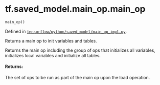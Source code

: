 <div itemscope itemtype="http://developers.google.com/ReferenceObject">
<meta itemprop="name" content="tf.saved_model.main_op.main_op" />
</div>

# tf.saved_model.main_op.main_op

``` python
main_op()
```



Defined in [`tensorflow/python/saved_model/main_op_impl.py`](https://www.tensorflow.org/code/tensorflow/python/saved_model/main_op_impl.py).

Returns a main op to init variables and tables.

Returns the main op including the group of ops that initializes all
variables, initializes local variables and initialize all tables.

#### Returns:

The set of ops to be run as part of the main op upon the load operation.